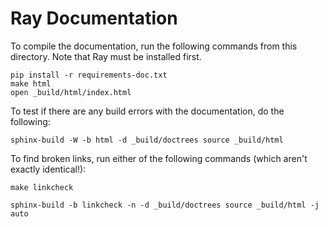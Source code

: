 # Ray Documentation

To compile the documentation, run the following commands from this directory.
Note that Ray must be installed first.

```
pip install -r requirements-doc.txt
make html
open _build/html/index.html
```

To test if there are any build errors with the documentation, do the following:

```
sphinx-build -W -b html -d _build/doctrees source _build/html
```

To find broken links, run either of the following commands (which aren't exactly identical!):

```
make linkcheck

sphinx-build -b linkcheck -n -d _build/doctrees source _build/html -j auto
```

